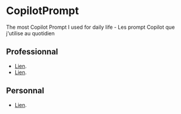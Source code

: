 # CopilotPrompt
The most Copilot Prompt I used for daily life - Les prompt Copilot que j'utilise au quotidien


## Professionnal
- [Lien](https://github.com/EtienneSIG/CopilotPrompt/tree/main/01_Icon%20%26%20image%20Generator "Icon and image content generator").
- [Lien](https://github.com/EtienneSIG/CopilotPrompt/tree/main/02_Traduction%20and%20grammar "Traduction and grammar").

## Personnal
-  [Lien](https://github.com/EtienneSIG/CopilotPrompt/tree/main/03_Coloriage "Coloring for child").